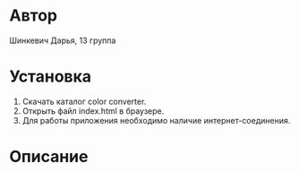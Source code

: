 # Автор
Шинкевич Дарья, 13 группа
# Установка
1. Скачать каталог color converter.
2. Открыть файл index.html в браузере.
3. Для работы приложения необходимо наличие интернет-соединения.
# Описание
